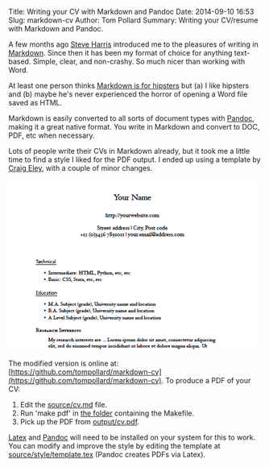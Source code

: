Title: Writing your CV with Markdown and Pandoc
Date: 2014-09-10 16:53
Slug: markdown-cv
Author: Tom Pollard
Summary: Writing your CV/resume with Markdown and Pandoc.

<meta name="twitter:card" content="photo" />
<meta name="twitter:site" content="@tompollard" />
<meta name="twitter:title" content="Writing your CV with Markdown and Pandoc" />
<meta name="twitter:description" content="A cleaner way to create your CV" />
<meta name="twitter:image" content="http://tomp.io/images/2014-09-23_markdown_cv.png" />
<meta name="twitter:url" content="http://tomp.io/markdown-cv" />

A few months ago [Steve Harris](https://twitter.com/drstevok) introduced me to the pleasures of writing in [Markdown](http://en.wikipedia.org/wiki/Markdown). Since then it has been my format of choice for anything text-based. Simple, clear, and non-crashy. So much nicer than working with Word. 

At least one person thinks [Markdown is for hipsters](http://labandfield.wordpress.com/2013/08/08/beware-the-academic-hipster-or-use-what-works-for-you/) but (a) I like hipsters and (b) maybe he's never experienced the horror of opening a Word file saved as HTML. 

Markdown is easily converted to all sorts of document types with [Pandoc](http://johnmacfarlane.net/pandoc/), making it a great native format. You write in Markdown and convert to DOC, PDF, etc when necessary. 

Lots of people write their CVs in Markdown already, but it took me a little time to find a style I liked for the PDF output. I ended up using a template by [Craig Eley](http://craigeley.com/09-05-2013/formatting-your-cv-with-markdown-and-latex/), with a couple of minor changes.

![CV created in Markdown](images/2014-09-23_markdown_cv.png)

The modified version is online at: 
[https://github.com/tompollard/markdown-cv](https://github.com/tompollard/markdown-cv). To produce a PDF of your CV: 

1. Edit the [source/cv.md](https://github.com/tompollard/markdown-cv/tree/master/source) file.
2. Run 'make pdf' in [the folder](https://github.com/tompollard/markdown-cv) containing the Makefile.
3. Pick up the PDF from [output/cv.pdf](https://github.com/tompollard/markdown-cv/tree/master/output).

[Latex](http://latex-project.org/ftp.html) and [Pandoc](http://johnmacfarlane.net/pandoc/) will need to be installed on your system for this to work. You can modify and improve the style by editing the template at [source/style/template.tex](https://github.com/tompollard/markdown-cv/tree/master/source/style) (Pandoc creates PDFs via Latex).


